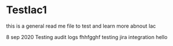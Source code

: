 # TestIac1

this is a general read me file to test and learn more abnout Iac

8 sep 2020 Testing audit logs
fhhfgghf
testing jira integration
hello
